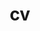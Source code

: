 ---
layout: default
permalink: /cv/
title: cv
nav: true
nav_order: 4
redirect_to: /assets/pdf/yuzheng.pdf
---